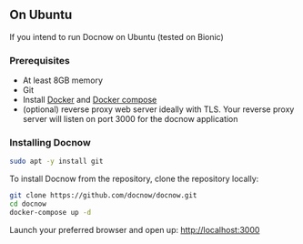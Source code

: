## On Ubuntu

If you intend to run Docnow on Ubuntu (tested on Bionic)

### Prerequisites

* At least 8GB memory
* Git
* Install [Docker](https://docs.docker.com/install/linux/docker-ce/ubuntu/) and [Docker compose](https://docs.docker.com/compose/install/)
* (optional) reverse proxy web server ideally with TLS. Your reverse proxy server will listen on port 3000 for the docnow application


### Installing Docnow


```bash
sudo apt -y install git
```

To install Docnow from the repository, clone the repository locally:

```bash
git clone https://github.com/docnow/docnow.git
cd docnow
docker-compose up -d
```

Launch your preferred browser and open up: [http://localhost:3000](http://localhost:3000)
